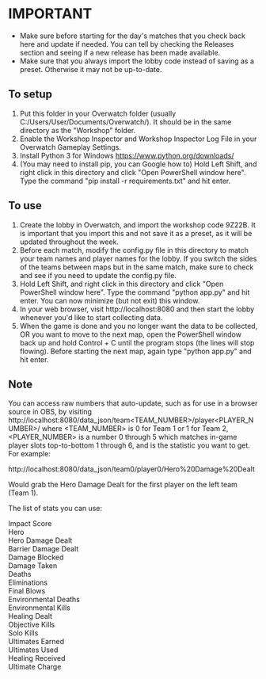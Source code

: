 # IMPORTANT

- Make sure before starting for the day's matches that you check back here and update if needed. You can tell by checking the Releases section and seeing if a new release has been made available.
- Make sure that you always import the lobby code instead of saving as a preset. Otherwise it may not be up-to-date.

## To setup

1. Put this folder in your Overwatch folder (usually C:/Users/User/Documents/Overwatch/). It should be in the same directory as the "Workshop" folder.
2. Enable the Workshop Inspector and Workshop Inspector Log File in your Overwatch Gameplay Settings.
3. Install Python 3 for Windows https://www.python.org/downloads/
4. (You may need to install pip, you can Google how to) Hold Left Shift, and right click in this directory and click "Open PowerShell window here". Type the command "pip install -r requirements.txt" and hit enter.

## To use

1. Create the lobby in Overwatch, and import the workshop code 9Z22B. It is important that you import this and not save it as a preset, as it will be updated throughout the week.
2. Before each match, modify the config.py file in this directory to match your team names and player names for the lobby. If you switch the sides of the teams between maps but in the same match, make sure to check and see if you need to update the config.py file.
3. Hold Left Shift, and right click in this directory and click "Open PowerShell window here". Type the command "python app.py" and hit enter. You can now minimize (but not exit) this window.
4. In your web browser, visit http://localhost:8080 and then start the lobby whenever you'd like to start collecting data.
5. When the game is done and you no longer want the data to be collected, OR you want to move to the next map, open the PowerShell window back up and hold Control + C until the program stops (the lines will stop flowing). Before starting the next map, again type "python app.py" and hit enter.

## Note

You can access raw numbers that auto-update, such as for use in a browser source in OBS, by visiting http://localhost:8080/data_json/team<TEAM_NUMBER>/player<PLAYER_NUMBER>/<STAT> where <TEAM_NUMBER> is 0 for Team 1 or 1 for Team 2, <PLAYER_NUMBER> is a number 0 through 5 which matches in-game player slots top-to-bottom 1 through 6, and <STAT> is the statistic you want to get. For example:

http://localhost:8080/data_json/team0/player0/Hero%20Damage%20Dealt

Would grab the Hero Damage Dealt for the first player on the left team (Team 1).

The list of stats you can use:

Impact Score  
Hero  
Hero Damage Dealt  
Barrier Damage Dealt  
Damage Blocked  
Damage Taken  
Deaths  
Eliminations  
Final Blows  
Environmental Deaths  
Environmental Kills  
Healing Dealt  
Objective Kills  
Solo Kills  
Ultimates Earned  
Ultimates Used  
Healing Received  
Ultimate Charge  
